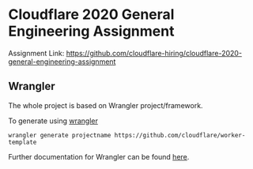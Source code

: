 # Cloudflare 2020 General Engineering Assignment

Assignment Link: https://github.com/cloudflare-hiring/cloudflare-2020-general-engineering-assignment


## Wrangler

The whole project is based on Wrangler project/framework.

To generate using [wrangler](https://github.com/cloudflare/wrangler)

```
wrangler generate projectname https://github.com/cloudflare/worker-template
```

Further documentation for Wrangler can be found [here](https://developers.cloudflare.com/workers/tooling/wrangler).
